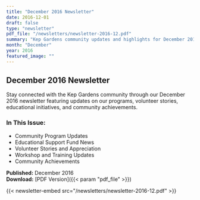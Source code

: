 ```yaml
---
title: "December 2016 Newsletter"
date: 2016-12-01
draft: false
type: "newsletter"
pdf_file: "/newsletters/newsletter-2016-12.pdf"
summary: "Kep Gardens community updates and highlights for December 2016"
month: "December"
year: 2016
featured_image: ""
---
```


## December 2016 Newsletter

Stay connected with the Kep Gardens community through our December 2016 newsletter featuring updates on our programs, volunteer stories, educational initiatives, and community achievements.

### In This Issue:
- Community Program Updates
- Educational Support Fund News
- Volunteer Stories and Appreciation
- Workshop and Training Updates
- Community Achievements

**Published:** December 2016  
**Download:** [PDF Version]({{< param "pdf_file" >}})

{{< newsletter-embed src="/newsletters/newsletter-2016-12.pdf" >}}
